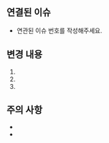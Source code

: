 <!-- .github/PULL_REQUEST_TEMPLATE.md -->

## 연결된 이슈

<!--
  예시:
  - closes #123
  - fixes #456
-->

- 연관된 이슈 번호를 작성해주세요.

## 변경 내용

<!--
  * Issue에서 요청한 사항을 어떻게 해결했는지 간략히 요약합니다.
  * 주요 코드 변경점, 아키텍처/설정 수정 사항 등을 작성해주세요.
-->

1.
2.
3.

## 주의 사항

<!--
  배포 전/후에 확인해야 할 점, 마이그레이션 필요 여부, 기존 기능 영향 등
-->

-
-
